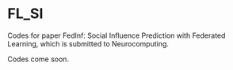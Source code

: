 # FL_SI

Codes for paper FedInf: Social Influence Prediction with Federated Learning, which is submitted to Neurocomputing.

Codes come soon.
